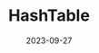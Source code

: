 ---
title: HashTable
icon: discover
date: 2023-09-27
dir:
  order: 3
category: leetcode
tag: hashtable
sticky: true
---